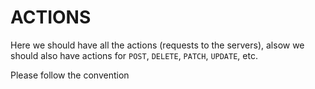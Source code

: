 # ACTIONS

Here we should have all the actions (requests to the servers), alsow we should also have actions for `POST`, `DELETE`, `PATCH`, `UPDATE`, etc.

Please follow the convention